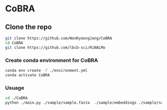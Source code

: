# CoBRA

## Clone the repo

```bash
git clone https://github.com/WonKyeongJang/CoBRA
cd CoBRA
git clone https://github.com/lbcb-sci/RiNALMo
```

### Create conda environment for CoBRA
```bash
conda env create -f ./environment.yml
conda activate CoBRA
```
### Usuage
```bash
cd ./CoBRA
python ./main.py ./sample/sample.fasta  ./sample/embeddings ./sample/sample.csv
```
